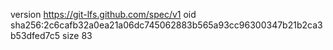 version https://git-lfs.github.com/spec/v1
oid sha256:2c6cafb32a0ea21a06dc745062883b565a93cc96300347b21b2ca3b53dfed7c5
size 83

